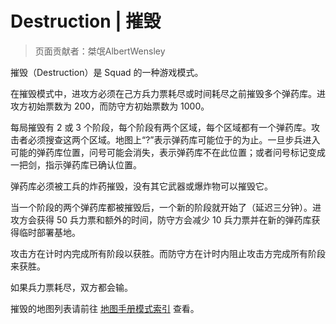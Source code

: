 # Destruction | 摧毁

> 页面贡献者：桀氓AlbertWensley

摧毁（Destruction）是 Squad 的一种游戏模式。

在摧毁模式中，进攻方必须在己方兵力票耗尽或时间耗尽之前摧毁多个弹药库。进攻方初始票数为 200，而防守方初始票数为 1000。

每局摧毁有 2 或 3 个阶段，每个阶段有两个区域，每个区域都有一个弹药库。攻击者必须搜查这两个区域。地图上“?”表示弹药库可能位于的为止。一旦步兵进入可能的弹药库位置，问号可能会消失，表示弹药库不在此位置；或者问号标记变成一把剑，指示弹药库已确认位置。

弹药库必须被工兵的炸药摧毁，没有其它武器或爆炸物可以摧毁它。

当一个阶段的两个弹药库都被摧毁后，一个新的阶段就开始了（延迟三分钟）。进攻方会获得 50 兵力票和额外的时间，防守方会减少 10 兵力票并在新的弹药库获得临时部署基地。

攻击方在计时内完成所有阶段以获胜。而防守方在计时内阻止攻击方完成所有阶段来获胜。

如果兵力票耗尽，双方都会输。

摧毁的地图列表请前往 [地图手册模式索引](/map/mode#destruction) 查看。